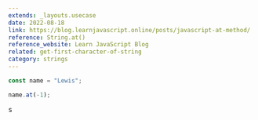 ```yaml
---
extends: _layouts.usecase
date: 2022-08-18
link: https://blog.learnjavascript.online/posts/javascript-at-method/
reference: String.at()
reference_website: Learn JavaScript Blog
related: get-first-character-of-string
category: strings
---
```


```javascript
const name = "Lewis";

name.at(-1);
```

<pre class="output">s</pre>
